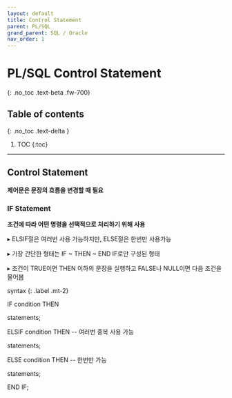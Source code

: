 ```yaml
---
layout: default
title: Control Statement
parent: PL/SQL
grand_parent: SQL / Oracle
nav_order: 1
---
```


# PL/SQL Control Statement
{: .no_toc .text-beta .fw-700}

## Table of contents
{: .no_toc .text-delta }

1. TOC
{:toc}

---

## Control Statement

**제어문은 문장의 흐름을 변경할 때 필요**

### IF Statement

**조건에 따라 어떤 명령을 선택적으로 처리하기 위해 사용**

&#9656; ELSIF절은 여러번 사용 가능하지만, ELSE절은 한번만 사용가능

&#9656; 가장 간단한 형태는 IF ~ THEN ~ END IF로만 구성된 형태

&#9656; 조건이 TRUE이면 THEN 이하의 문장을 실행하고 FALSE나 NULL이면 다음 조건을 물어봄

syntax
{: .label .mt-2}
<div class="code-example" markdown="1">
IF condition THEN
    
statements;

ELSIF condition THEN    -- 여러번 중복 사용 가능
    
statements;

ELSE condition THEN     -- 한번만 가능
    
statements;

END IF;
</div>

